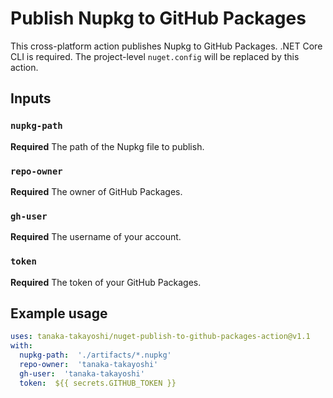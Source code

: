 # Publish Nupkg to GitHub Packages

This cross-platform action publishes Nupkg to GitHub Packages. .NET Core CLI is required. The project-level `nuget.config` will be replaced by this action.

## Inputs

### `nupkg-path`

**Required** The path of the Nupkg file to publish.

### `repo-owner`

**Required** The owner of GitHub Packages.

### `gh-user`

**Required** The username of your account.

### `token`

**Required** The token of your GitHub Packages.

## Example usage

```yaml
uses: tanaka-takayoshi/nuget-publish-to-github-packages-action@v1.1
with:
  nupkg-path:  './artifacts/*.nupkg'
  repo-owner:  'tanaka-takayoshi'
  gh-user:  'tanaka-takayoshi'
  token:  ${{ secrets.GITHUB_TOKEN }}
```
